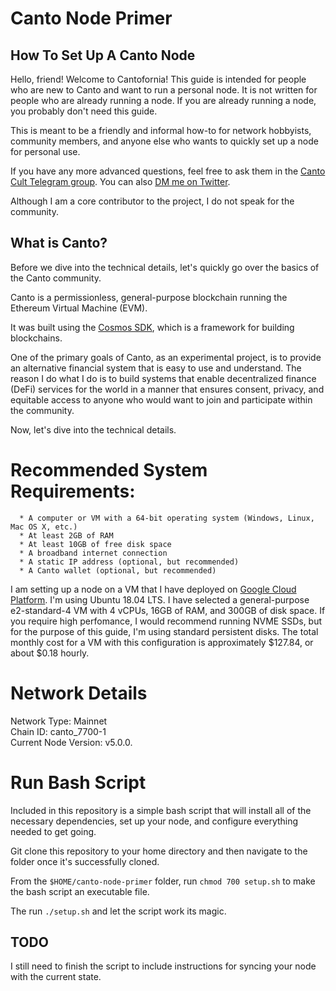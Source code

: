 # Canto Node Primer
## How To Set Up A Canto Node  
  
  

Hello, friend! Welcome to Cantofornia! This guide is intended for people who are new to Canto and want to run a personal node. It is not written for people who are already running a node. If you are already running a node, you probably don't need this guide. 

This is meant to be a friendly and informal how-to for network hobbyists, community members, and anyone else who wants to quickly set up a node for personal use.  

If you have any more advanced questions, feel free to ask them in the [Canto Cult Telegram group](https://t.me/cantocult). You can also [DM me on Twitter](https://twitter.com/0xzak). 

 Although I am a core contributor to the project, I do not speak for the community. 

## What is Canto?
Before we dive into the technical details, let's quickly go over the basics of the Canto community. 

Canto is a permissionless, general-purpose blockchain running the Ethereum Virtual Machine (EVM).

It was built using the [Cosmos SDK](https://github.com/cosmos/cosmos-sdk), which is a framework for building blockchains.

One of the primary goals of Canto, as an experimental project, is to provide an alternative financial system that is easy to use and understand. The reason I do what I do is to build systems that enable decentralized finance (DeFi) services for the world in a manner that ensures consent, privacy, and equitable access to anyone who would want to join and participate within the community. 

Now, let's dive into the technical details.

# Recommended System Requirements:
    
      * A computer or VM with a 64-bit operating system (Windows, Linux, Mac OS X, etc.)
      * At least 2GB of RAM
      * At least 10GB of free disk space
      * A broadband internet connection
      * A static IP address (optional, but recommended)
      * A Canto wallet (optional, but recommended)

I am setting up a node on a VM that I have deployed on [Google Cloud Platform](https://cloud.google.com/). 
I'm using Ubuntu 18.04 LTS. I have selected a general-purpose e2-standard-4 VM with 4 vCPUs, 16GB of RAM, and 300GB of disk space. 
If you require high perfomance, I would recommend running NVME SSDs, but for the purpose of this guide, I'm using standard persistent disks. 
The total monthly cost for a VM with this configuration is approximately $127.84, or about $0.18 hourly.

# Network Details
Network Type: Mainnet  
Chain ID: canto_7700-1  
Current Node Version: v5.0.0.  

# Run Bash Script
Included in this repository is a simple bash script that will install all of the necessary dependencies, set up your node, and configure everything needed to get going. 

Git clone this repository to your home directory and then navigate to the folder once it's successfully cloned.  

From the `$HOME/canto-node-primer` folder, run `chmod 700 setup.sh` to make the bash script an executable file. 

The run `./setup.sh` and let the script work its magic.

## TODO
I still need to finish the script to include instructions for syncing your node with the current state. 




